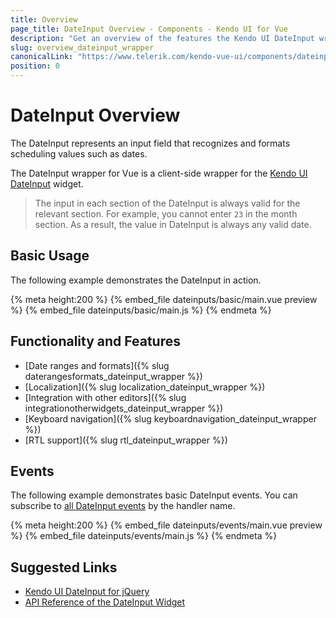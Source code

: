 ```yaml
---
title: Overview
page_title: DateInput Overview - Components - Kendo UI for Vue
description: "Get an overview of the features the Kendo UI DateInput wrapper for Vue delivers and use the component in Vue projects."
slug: overview_dateinput_wrapper
canonicalLink: "https://www.telerik.com/kendo-vue-ui/components/dateinputs/dateinput/"
position: 0
---
```


<div><WrapperBanner link="/kendo-vue-ui/components/dateinputs/dateinput"></WrapperBanner></div>

# DateInput Overview

The DateInput represents an input field that recognizes and formats scheduling values such as dates.

The DateInput wrapper for Vue is a client-side wrapper for the [Kendo UI DateInput](https://docs.telerik.com/kendo-ui/api/javascript/ui/dateinput) widget.

> The input in each section of the DateInput is always valid for the relevant section. For example, you cannot enter `23` in the month section. As a result, the value in DateInput is always any valid date.

<div data-component="StartFreeTrialSection"></div>

## Basic Usage

The following example demonstrates the DateInput in action.

{% meta height:200 %}
{% embed_file dateinputs/basic/main.vue preview %}
{% embed_file dateinputs/basic/main.js %}
{% endmeta %}

## Functionality and Features

* [Date ranges and formats]({% slug daterangesformats_dateinput_wrapper %})
* [Localization]({% slug localization_dateinput_wrapper %})
* [Integration with other editors]({% slug integrationotherwidgets_dateinput_wrapper %})
* [Keyboard navigation]({% slug keyboardnavigation_dateinput_wrapper %})
* [RTL support]({% slug rtl_dateinput_wrapper %})

## Events

The following example demonstrates basic DateInput events. You can subscribe to [all DateInput events](https://docs.telerik.com/kendo-ui/api/javascript/ui/dateinput#events) by the handler name.

{% meta height:200 %}
{% embed_file dateinputs/events/main.vue preview %}
{% embed_file dateinputs/events/main.js %}
{% endmeta %}

## Suggested Links

* [Kendo UI DateInput for jQuery](https://docs.telerik.com/kendo-ui/controls/editors/dateinput/overview)
* [API Reference of the DateInput Widget](https://docs.telerik.com/kendo-ui/api/javascript/ui/dateinput)

